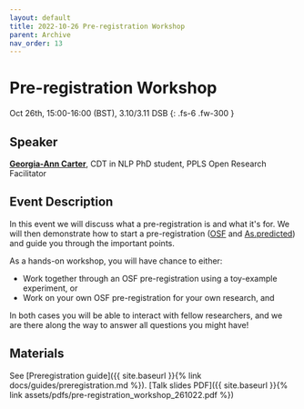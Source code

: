 ```yaml
---
layout: default
title: 2022-10-26 Pre-registration Workshop
parent: Archive
nav_order: 13
---
```


# Pre-registration Workshop

Oct 26th, 15:00-16:00 (BST), 3.10/3.11 DSB
{: .fs-6 .fw-300 }

## Speaker

[**Georgia-Ann Carter**](https://gacarter.github.io/), CDT in NLP PhD student, PPLS Open Research Facilitator

## Event Description

In this event we will discuss what a pre-registration is and what it's for. We will then demonstrate how to start a pre-registration ([OSF](https://www.cos.io/initiatives/prereg) and [As.predicted](https://aspredicted.org/)) and guide you through the important points.

As a hands-on workshop, you will have chance to either:

- Work together through an OSF pre-registration using a toy-example experiment, or
- Work on your own OSF pre-registration for your own research, and

In both cases you will be able to interact with fellow researchers, and we are there along the way to answer all questions you might have!

## Materials

See [Preregistration guide]({{ site.baseurl }}{% link docs/guides/preregistration.md %}).
[Talk slides PDF]({{ site.baseurl }}{% link assets/pdfs/pre-registration_workshop_261022.pdf %})
